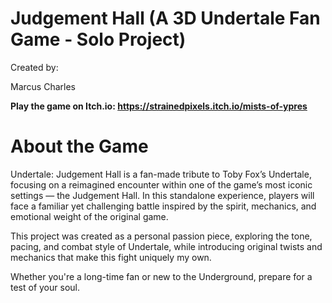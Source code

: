 # Judgement Hall (A 3D Undertale Fan Game - Solo Project)

Created by:

Marcus Charles

**Play the game on Itch.io: https://strainedpixels.itch.io/mists-of-ypres**

# About the Game

Undertale: Judgement Hall is a fan-made tribute to Toby Fox’s Undertale, focusing on a reimagined encounter within one of the game’s most iconic settings — the Judgement Hall. In this standalone experience, players will face a familiar yet challenging battle inspired by the spirit, mechanics, and emotional weight of the original game.

This project was created as a personal passion piece, exploring the tone, pacing, and combat style of Undertale, while introducing original twists and mechanics that make this fight uniquely my own.

Whether you're a long-time fan or new to the Underground, prepare for a test of your soul.
